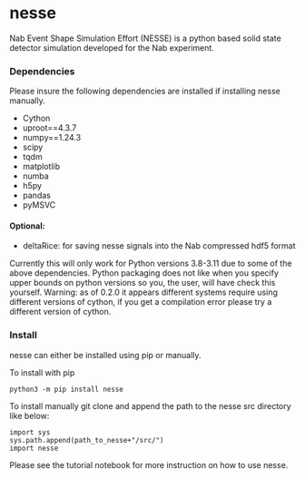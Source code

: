 # nesse
Nab Event Shape Simulation Effort (NESSE) is a python based solid state detector simulation developed for the Nab experiment. 


### Dependencies
Please insure the following dependencies are installed if installing nesse manually.

- Cython
- uproot==4.3.7
- numpy==1.24.3
- scipy
- tqdm
- matplotlib
- numba
- h5py
- pandas
- pyMSVC

#### Optional:
- deltaRice: for saving nesse signals into the Nab compressed hdf5 format

Currently this will only work for Python versions 3.8-3.11 due to some of the above dependencies. Python packaging does not like when you specify upper bounds on python versions so you, the user, will have check this yourself.
Warning: as of 0.2.0 it appears different systems require using different versions of cython, if you get a compilation error please try a different version of cython. 

### Install
nesse can either be installed using pip or manually.

To install with pip 

```
python3 -m pip install nesse
```

To install manually git clone and append the path to the nesse src directory like below:
```
import sys
sys.path.append(path_to_nesse+"/src/")
import nesse
```

Please see the tutorial notebook for more instruction on how to use nesse. 
